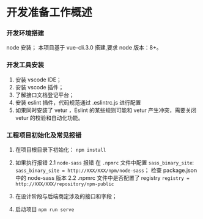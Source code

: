 # 开发准备工作概述


### 开发环境搭建

node 安装；
本项目基于 vue-cli.3.0 搭建,要求 node 版本：8+。

### 开发工具安装

1. 安装 vscode IDE；
2. 安装 vscode 插件；
3. 了解接口文档登记平台；
4. 安装 eslint 插件，代码规范通过 .eslintrc.js 进行配置
5. 如果同时安装了 vetur ，Eslint 的某些规则可能和 vetur 产生冲突，需要关闭 vetur 的校验和自动化功能。

### 工程项目初始化及常见报错

1. 在项目根目录下初始化：
` npm install `
2. 如果执行报错 
2.1 `node-sass` 报错
在 `.npmrc` 文件中配置 `sass_binary_site`: `sass_binary_site = http://XXX/XXX/npm/node-sass`；
检查 package.json 中的 node-sass 版本
2.2 .npmrc 文件中是否配置了 registry
`registry = http://XXX/XXX/repository/npm-public`

3. 在设计阶段与后端商定涉及的接口和字段；
4. 启动项目
`npm run serve`

